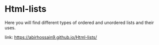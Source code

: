 # Html-lists
Here you will find different types of ordered and unordered lists and their uses. 

link: https://abirhossain9.github.io/Html-lists/
